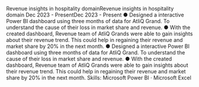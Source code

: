 
Revenue insights in hospitality domainRevenue insights in hospitality domain
Dec 2023 - PresentDec 2023 - Present
● Designed a interactive Power BI dashboard using three months of data for AtliQ Grand.
 To understand the cause of their loss in market share and revenue.
● With the created dashboard, Revenue team of AtliQ Grands were able to gain insights about their revenue trend. 
This could help in regaining their revenue and market share by 20% in the next month.
● Designed a interactive Power BI dashboard using three months of data for AtliQ Grand.
To understand the cause of their loss in market share and revenue. 
● With the created dashboard, Revenue team of AtliQ Grands were able to gain insights about their revenue trend.
This could help in regaining their revenue and market share by 20% in the next month.
Skills: Microsoft Power BI · Microsoft Excel
